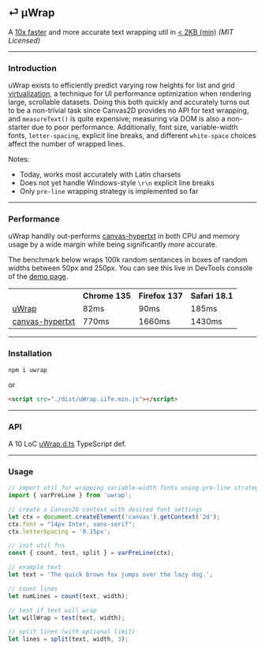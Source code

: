## ⏎ μWrap

A [10x faster](#performance) and more accurate text wrapping util in [< 2KB (min)](https://github.com/leeoniya/uWrap/blob/main/dist/uWrap.iife.min.js) _(MIT Licensed)_

---
### Introduction

uWrap exists to efficiently predict varying row heights for list and grid [virtualization](https://www.patterns.dev/vanilla/virtual-lists/), a technique for UI performance optimization when rendering large, scrollable datasets.
Doing this both quickly and accurately turns out to be a non-trivial task since Canvas2D provides no API for text wrapping, and `measureText()` is quite expensive;
measuring via DOM is also a non-starter due to poor performance.
Additionally, font size, variable-width fonts, `letter-spacing`, explicit line breaks, and different `white-space` choices affect the number of wrapped lines.

Notes:

- Today, works most accurately with Latin charsets
- Does not yet handle Windows-style `\r\n` explicit line breaks
- Only `pre-line` wrapping strategy is implemented so far

---
### Performance

uWrap handily out-performs [canvas-hypertxt](https://github.com/glideapps/canvas-hypertxt) in both CPU and memory usage by a wide margin while being significantly _more_ accurate.

The benchmark below wraps 100k random sentances in boxes of random widths between 50px and 250px.
You can see this live in DevTools console of the [demo page](https://leeoniya.github.io/uWrap/demo/).

<table>
  <tr>
    <th></th>
    <th>Chrome 135</th>
    <th>Firefox 137</th>
    <th>Safari 18.1</th>
  </tr>
  <tr>
    <td><a href="https://github.com/leeoniya/uWrap">uWrap</a></td>
    <td>82ms</td>
    <td>90ms</td>
    <td>185ms</td>
  </tr>
  <tr>
    <td><a href="https://github.com/glideapps/canvas-hypertxt">canvas-hypertxt</a></td>
    <td>770ms</td>
    <td>1660ms</td>
    <td>1430ms</td>
  </tr>
</table>

---
### Installation

```
npm i uwrap
```

or

```html
<script src="./dist/uWrap.iife.min.js"></script>
```

---
### API

A 10 LoC [uWrap.d.ts](https://github.com/leeoniya/uWrap/blob/main/dist/uWrap.d.ts) TypeScript def.

---
### Usage

```js
// import util for wrapping variable-width fonts using pre-line strategy
import { varPreLine } from 'uwrap';

// create a Canvas2D context with desired font settings
let ctx = document.createElement('canvas').getContext('2d');
ctx.font = "14px Inter, sans-serif";
ctx.letterSpacing = '0.15px';

// init util fns
const { count, test, split } = varPreLine(ctx);

// example text
let text = 'The quick brown fox jumps over the lazy dog.';

// count lines
let numLines = count(text, width);

// test if text will wrap
let willWrap = test(text, width);

// split lines (with optional limit)
let lines = split(text, width, 3);
```